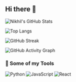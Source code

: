 ## Hi there 👋

![Nikhil's GitHub Stats](https://github-readme-stats.vercel.app/api?username=SanPranav&show_icons=true&count_private=true&theme=dark&hide_title=true&border_radius=10)

![Top Langs](https://github-readme-stats.vercel.app/api/top-langs/?username=SanPranav&layout=compact&theme=dark&hide_title=true&border_radius=10)

![GitHub Streak](https://github-readme-streak-stats.herokuapp.com?user=SanPranav&theme=dark)

![GitHub Activity Graph](https://github-readme-activity-graph.vercel.app/graph?username=SanPranav&theme=github-dark)

### 🧰 Some of my Tools
![Python](https://img.shields.io/badge/Python-3670A0?style=for-the-badge&logo=python&logoColor=ffdd54)
![JavaScript](https://img.shields.io/badge/JavaScript-F7DF1E?style=for-the-badge&logo=javascript&logoColor=black)
![React](https://img.shields.io/badge/React-20232A?style=for-the-badge&logo=react&logoColor=61DAFB)

<!--
**code259/code259** is a ✨ _special_ ✨ repository because its `README.md` (this file) appears on your GitHub profile.

Here are some ideas to get you started:

- 🔭 I’m currently working on ...
- 🌱 I’m currently learning ...
- 👯 I’m looking to collaborate on ...
- 🤔 I’m looking for help with ...
- 💬 Ask me about ...
- 📫 How to reach me: ...
- 😄 Pronouns: ...
- ⚡ Fun fact: ...
-->
